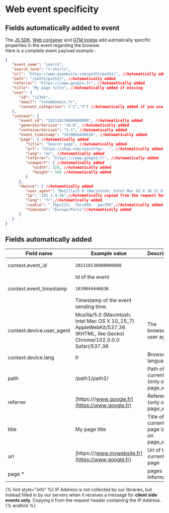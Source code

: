 # Web event specificity

## Fields automatically added to event&#x20;

The [JS SDK](../../../features/sources/sources-catalog/web/js-sdk/), [Web container](../../../features/sources/sources-catalog/web/containers/) and [GTM bridge](../../../features/sources/sources-catalog/web/gtm.md) add autmatically specific properties in the event regarding the browser.\
Here is a complete event payload example :

```json
{
   "event_name": "search",
   "search_term": "t-shirts",
   "url": "https://www.mywebsite.com/path1/path2/", //Automatically added if missing
   "path": "/path1/path2/", //Automatically added
   "referrer": "https:///www.google.fr", //Automatically added
   "title": "My page title", //Automatically added if missing
   "user": {
      "id": "12345",
      "email": "toto@domain.fr",
      "consent_categories": ["1","3"] //Automatically added if you use Commanders Act CMP
   },
   "context": {
      "event_id": "202110130000000000", //Automatically added
      "generatorVersion": "10.0", //Automatically added
      "containerVersion": "3.1", //Automatically added
      "event_timestamp": "1639044446636", //Automatically added
      "page": { //Automatically added
         "title": "Search page", //Automatically added
         "url": "https://shop.com/search?q=...", //Automatically added
         "lang": "en", //Automatically added
         "referrer": "https:///www.google.fr", //Automatically added
         "viewport": { //Automatically added
            "width": 320, //Automatically added
            "height": 568 //Automatically added
         }
      },
      "device": { //Automatically added
         "user_agent": "Mozilla/5.0 (Macintosh; Intel Mac OS X 10_11_0) AppleWebKit/537.36 (KHTML, like Gecko) Chrome/46.0.2490.86 Safari/537.36",//Automatically added
         "ip": "102.3.4.56",//Automatically copied from the request header
         "lang": "fr",//Automatically added
         "cookie": "_fbp=123; _fbc=456; _ga=789",//Automatically added
         "timezone": "Europe/Paris"//Automatically added
      }
   }
}
```

## Fields automatically added

| Field name                 | Example value                                                                                                           | Description                                    |
| -------------------------- | ----------------------------------------------------------------------------------------------------------------------- | ---------------------------------------------- |
| context.event\_id          | <pre><code>202110130000000000
</code></pre>                                                                             | Id of the event                                |
| context.event\_timestamp   | <pre><code>1639044446636
</code></pre>                                                                                  | Timestamp of the event sending time.           |
| context.device.user\_agent | Mozilla/5.0 (Macintosh; Intel Mac OS X 10\_15\_7) AppleWebKit/537.36 (KHTML, like Gecko) Chrome/102.0.0.0 Safari/537.36 | The browser's user agent                       |
| context.device.lang        | fr                                                                                                                      | Browser language                               |
| path                       | /path1/path2/                                                                                                           | Path of the current url (only on page\_view)   |
| referrer                   | [https:///www.google.fr](https://www.google.fr)                                                                         | Referer url (only on page\_view)               |
| title                      | My page title                                                                                                           | Title of the current page (only on page\_view) |
| url                        | [https:///www.mywebsite.fr](https://www.google.fr)                                                                      | Url of the current page                        |
| page.\*                    |                                                                                                                         | pages information                              |

{% hint style="info" %}
IP Address is not collected by our libraries, but instead filled in by our servers when it receives a message for **client side events only**. Copying it from the request header containing the IP Address.
{% endhint %}
